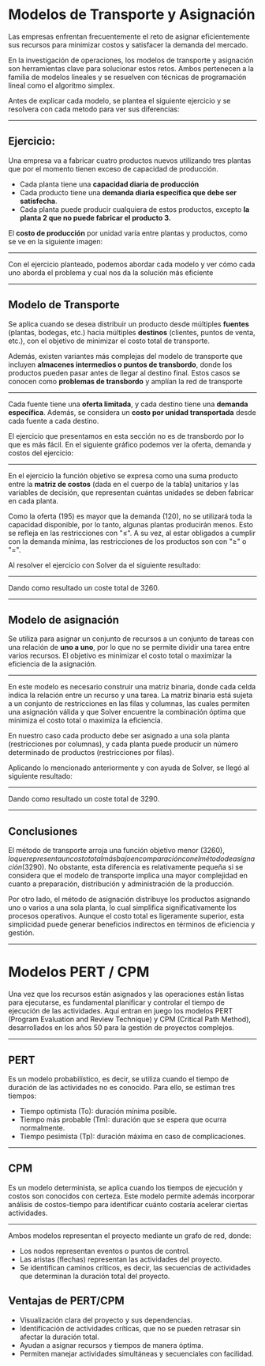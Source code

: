 # Modelos de Transporte y Asignación

Las empresas enfrentan frecuentemente el reto de asignar eficientemente sus recursos para minimizar costos y satisfacer la demanda del mercado.

En la investigación de operaciones, los modelos de transporte y asignación son herramientas clave para solucionar estos retos. Ambos pertenecen a la familia de modelos lineales y se resuelven con técnicas de programación lineal como el algoritmo simplex.

Antes de explicar cada modelo, se plantea el siguiente ejercicio y se resolvera con cada metodo para ver sus diferencias:

---

## Ejercicio:

Una empresa va a fabricar cuatro productos nuevos utilizando tres plantas que por el momento tienen exceso de capacidad de producción.

- Cada planta tiene una **capacidad diaria de producción**
- Cada producto tiene una **demanda diaria específica que debe ser satisfecha**.
- Cada planta puede producir cualquiera de estos productos, excepto **la planta 2 que no puede fabricar el producto 3.**

El **costo de producción** por unidad varía entre plantas y productos, como se ve en la siguiente imagen:

---

Con el ejercicio planteado, podemos abordar cada modelo y ver cómo cada uno aborda el problema y cual nos da la solución más eficiente

---

## Modelo de Transporte

Se aplica cuando se desea distribuir un producto desde múltiples **fuentes** (plantas, bodegas, etc.) hacia múltiples **destinos** (clientes, puntos de venta, etc.), con el objetivo de minimizar el costo total de transporte.

Además, existen variantes más complejas del modelo de transporte que incluyen **almacenes intermedios o puntos de transbordo**, donde los productos pueden pasar antes de llegar al destino final. Estos casos se conocen como **problemas de transbordo** y amplían la red de transporte

---

Cada fuente tiene una **oferta limitada**, y cada destino tiene una **demanda específica**. Además, se considera un **costo por unidad transportada** desde cada fuente a cada destino.

El ejercicio que presentamos en esta sección no es de transbordo por lo que es más fácil. En el siguiente gráfico podemos ver la oferta, demanda y costos del ejercicio:

---

En el ejercicio la función objetivo se expresa como una suma producto entre la **matriz de costos** (dada en el cuerpo de la tabla) unitarios y las variables de decisión, que representan cuántas unidades se deben fabricar en cada planta.

Como la oferta (195) es mayor que la demanda (120), no se utilizará toda la capacidad disponible, por lo tanto, algunas plantas producirán menos. Esto se refleja en las restricciones con "≤". A su vez, al estar obligados a cumplir con la demanda mínima, las restricciones de los productos son con "≥" o "=".

Al resolver el ejercicio con Solver da el siguiente resultado:

---

Dando como resultado un coste total de 3260.

---

## Modelo de asignación

Se utiliza para asignar un conjunto de recursos a un conjunto de tareas con una relación de **uno a uno**, por lo que no se permite dividir una tarea entre varios recursos. El objetivo es minimizar el costo total o maximizar la eficiencia de la asignación.

---

En este modelo es necesario construir una matriz binaria, donde cada celda indica la relación entre un recurso y una tarea. La matriz binaria está sujeta a un conjunto de restricciones en las filas y columnas, las cuales permiten una asignación válida y que Solver encuentre la combinación óptima que minimiza el costo total o maximiza la eficiencia.

En nuestro caso cada producto debe ser asignado a una sola planta (restricciones por columnas), y cada planta puede producir un número determinado de productos (restricciones por filas).

Aplicando lo mencionado anteriormente y con ayuda de Solver, se llegó al siguiente resultado:

---

Dando como resultado un coste total de 3290.

---

## Conclusiones

El método de transporte arroja una función objetivo menor ($3260), lo que representa un costo total más bajo en comparación con el método de asignación ($3290). No obstante, esta diferencia es relativamente pequeña si se considera que el modelo de transporte implica una mayor complejidad en cuanto a preparación, distribución y administración de la producción.

Por otro lado, el método de asignación distribuye los productos asignando uno o varios a una sola planta, lo cual simplifica significativamente los procesos operativos. Aunque el costo total es ligeramente superior, esta simplicidad puede generar beneficios indirectos en términos de eficiencia y gestión.

---

# Modelos PERT / CPM

Una vez que los recursos están asignados y las operaciones están listas para ejecutarse, es fundamental planificar y controlar el tiempo de ejecución de las actividades. Aquí entran en juego los modelos PERT (Program Evaluation and Review Technique) y CPM (Critical Path Method), desarrollados en los años 50 para la gestión de proyectos complejos.

---

## PERT

Es un modelo probabilístico, es decir, se utiliza cuando el tiempo de duración de las actividades no es conocido. Para ello, se estiman tres tiempos:

- Tiempo optimista (To): duración mínima posible.
- Tiempo más probable (Tm): duración que se espera que ocurra normalmente.
- Tiempo pesimista (Tp): duración máxima en caso de complicaciones.

---

## CPM

Es un modelo determinista, se aplica cuando los tiempos de ejecución y costos son conocidos con certeza. Este modelo permite además incorporar análisis de costos-tiempo para identificar cuánto costaría acelerar ciertas actividades.

---

Ambos modelos representan el proyecto mediante un grafo de red, donde:

- Los nodos representan eventos o puntos de control.
- Las aristas (flechas) representan las actividades del proyecto.
- Se identifican caminos críticos, es decir, las secuencias de actividades que determinan la duración total del proyecto.

## Ventajas de PERT/CPM

- Visualización clara del proyecto y sus dependencias.
- Identificación de actividades críticas, que no se pueden retrasar sin afectar la duración total.
- Ayudan a asignar recursos y tiempos de manera óptima.
- Permiten manejar actividades simultáneas y secuenciales con facilidad.
